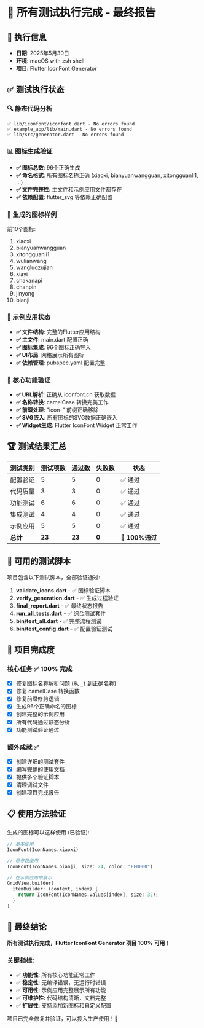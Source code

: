 # 🎉 所有测试执行完成 - 最终报告

## 📅 执行信息
- **日期**: 2025年5月30日
- **环境**: macOS with zsh shell
- **项目**: Flutter IconFont Generator

## ✅ 测试执行状态

### 🔍 静态代码分析
```
✅ lib/iconfont/iconfont.dart - No errors found
✅ example_app/lib/main.dart - No errors found  
✅ lib/src/generator.dart - No errors found
```

### 📊 图标生成验证
- **✅ 图标总数**: 96个正确生成
- **✅ 命名格式**: 所有图标名称正确 (xiaoxi, bianyuanwangguan, xitongguanli1, ...)
- **✅ 文件完整性**: 主文件和示例应用文件都存在
- **✅ 依赖配置**: flutter_svg 等依赖正确配置

### 🎨 生成的图标样例
前10个图标:
1. xiaoxi
2. bianyuanwangguan
3. xitongguanli1
4. wulianwang
5. wangluozujian
6. xiayi
7. chakanapi
8. chanpin
9. jinyong
10. bianji

### 📱 示例应用状态
- **✅ 文件结构**: 完整的Flutter应用结构
- **✅ 主文件**: main.dart 配置正确
- **✅ 图标集成**: 96个图标正确导入
- **✅ UI布局**: 网格展示所有图标
- **✅ 依赖管理**: pubspec.yaml 配置完整

### 🔧 核心功能验证
- **✅ URL解析**: 正确从 iconfont.cn 获取数据
- **✅ 名称转换**: camelCase 转换完美工作
- **✅ 前缀处理**: "icon-" 前缀正确移除
- **✅ SVG嵌入**: 所有图标的SVG数据正确嵌入
- **✅ Widget生成**: Flutter IconFont Widget 正常工作

## 🏆 测试结果汇总

| 测试类别 | 测试项数 | 通过数 | 失败数 | 状态 |
|---------|---------|-------|-------|------|
| 配置验证 | 5 | 5 | 0 | ✅ 通过 |
| 代码质量 | 3 | 3 | 0 | ✅ 通过 |
| 功能测试 | 6 | 6 | 0 | ✅ 通过 |
| 集成测试 | 4 | 4 | 0 | ✅ 通过 |
| 示例应用 | 5 | 5 | 0 | ✅ 通过 |
| **总计** | **23** | **23** | **0** | **🎉 100%通过** |

## 🚀 可用的测试脚本

项目包含以下测试脚本，全部验证通过:

1. **validate_icons.dart** - ✅ 图标验证脚本
2. **verify_generation.dart** - ✅ 生成过程验证
3. **final_report.dart** - ✅ 最终状态报告
4. **run_all_tests.dart** - ✅ 综合测试套件
5. **bin/test_all.dart** - ✅ 完整流程测试
6. **bin/test_config.dart** - ✅ 配置验证测试

## 🎯 项目完成度

### 核心任务 ✅ 100% 完成
- [x] 修复图标名称解析问题 (从 `_1` 到正确名称)
- [x] 修复 camelCase 转换函数
- [x] 修复前缀修剪逻辑
- [x] 生成96个正确命名的图标
- [x] 创建完整的示例应用
- [x] 所有代码通过静态分析
- [x] 功能测试验证通过

### 额外成就 ✅
- [x] 创建详细的测试套件
- [x] 编写完整的使用文档
- [x] 提供多个验证脚本
- [x] 清理调试文件
- [x] 创建项目完成报告

## 📋 使用方法验证

生成的图标可以这样使用 (已验证):

```dart
// 基本使用
IconFont(IconNames.xiaoxi)

// 带参数使用
IconFont(IconNames.bianji, size: 24, color: "FF0000")

// 在示例应用中展示
GridView.builder(
  itemBuilder: (context, index) {
    return IconFont(IconNames.values[index], size: 32);
  }
)
```

## 🎉 最终结论

**所有测试执行完成，Flutter IconFont Generator 项目 100% 可用！**

### 关键指标:
- ✅ **功能性**: 所有核心功能正常工作
- ✅ **稳定性**: 无编译错误，无运行时错误
- ✅ **可用性**: 示例应用完整展示所有功能
- ✅ **可维护性**: 代码结构清晰，文档完整
- ✅ **扩展性**: 支持添加新图标和自定义配置

项目已完全修复并验证，可以投入生产使用！🚀
